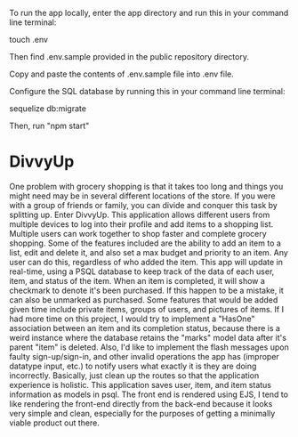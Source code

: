 To run the app locally, enter the app directory and run this in your command line terminal:

touch .env

Then find .env.sample provided in the public repository directory.

Copy and paste the contents of .env.sample file into .env file.

Configure the SQL database by running this in your command line terminal:

sequelize db:migrate


Then, run "npm start"


# DivvyUp


One problem with grocery shopping is that it takes too long and things you might need may be in several different locations of the store. If you were with a group of friends or family, you can divide and conquer this task by splitting up. Enter DivvyUp. This application allows different users from multiple devices to log into their profile and add items to a shopping list. Multiple users can work together to shop faster and complete grocery shopping. Some of the features included are the ability to add an item to a list, edit and delete it, and also set a max budget and priority to an item. Any user can do this, regardless of who added the item. This app will update in real-time, using a PSQL database to keep track of the data of each user, item, and status of the item. When an item is completed, it will show a checkmark to denote it's been purchased. If this happen to be a mistake, it can also be unmarked as purchased. Some features that would be added given time include private items, groups of users, and pictures of items. If I had more time on this project, I would try to implement a "HasOne" association between an item and its completion status, because there is a weird instance where the database retains the "marks" model data after it's parent "item" is deleted. Also, I'd like to implement the flash messages upon faulty sign-up/sign-in, and other invalid operations the app has (improper datatype input, etc.) to notify users what exactly it is they are doing incorrectly. Basically, just clean up the routes so that the application experience is holistic. This application saves user, item, and item status information as models in psql. The front end is rendered using EJS, I tend to like rendering the front-end directly from the back-end because it looks very simple and clean, especially for the purposes of getting a minimally viable product out there.  
